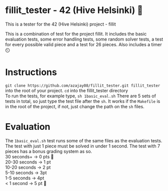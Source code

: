 # fillit_tester - 42 (Hive Helsinki) 🧩
This is a tester for the 42 (Hive Helsinki) project - fillit

This is a combination of test for the project fillit. It includes 
the basic evaluation tests, some error handling tests, some random
solver tests, a test for every possible valid piece and a test for
26 pieces. Also includes a timer ⏲️

# Instructions
`git clone https://github.com/azajay08/fillit_tester.git fillit_tester`  
into the root of your project. `cd` into the fillit_tester directory  
To run the tests, for example type, `sh 1basic_eval.sh`
There are 5 sets of tests in total, so just type the test file after the `sh`. It works if the `Makefile` is in the root of the project, if not, just change the path on the `sh` files.

# Evaluation
The `1basic_eval.sh` test runs some of the same files as the evaluation tests.  
The test with just 1 piece must be solved in under 1 second. The test with 7 pieces has a bonus grading system as so.  
30 seconds+ -> 0 pts 🐢  
20-30 seconds -> 1 pt  
10-20 seconds -> 2 pt  
5-10 seconds -> 3pt  
1-5 seconds -> 4pt  
< 1 second -> 5 pt 🚀
